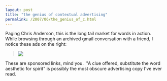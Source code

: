 ```yaml
---
layout: post
title: "the genius of contextual advertising"
permalink: /2007/06/the_genius_of_c.html
---
```


<p>Paging Chris Anderson, this is the long tail market for words in action.&nbsp; While browsing through an archived gmail conversation with a friend, I notice these ads on the right:</p><blockquote><p><a href="http://www.theobvious.com/archive/1997/12/29.html" title="i wrote this toss off piece in 1997 that's essentially adwords for email"><img border="0" src="http://sippey.typepad.com/photos/uncategorized/2007/06/06/existentialadvertising.png" /></a></p></blockquote><p>These are sponsored links, mind you.&nbsp; &quot;A clue offered, substitute the word aesthetic for spirit&quot; is possibly the most obscure advertising copy I've ever read.</p>


